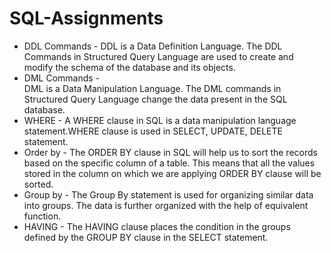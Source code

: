 # SQL-Assignments
* DDL Commands - 
DDL is a Data Definition Language.
The DDL Commands in Structured Query Language are used to create and modify the schema of the database and its objects. 
* DML Commands -  
DML is a Data Manipulation Language.
The DML commands in Structured Query Language change the data present in the SQL database.
* WHERE - 
A WHERE clause in SQL is a data manipulation language statement.WHERE clause is used in SELECT, UPDATE, DELETE statement.
* Order by - 
The ORDER BY clause in SQL will help us to sort the records based on the specific column of a table. This means that all the values stored in the column on which we are applying ORDER BY clause will be sorted.
* Group by - 
The Group By statement is used for organizing similar data into groups. The data is further organized with the help of equivalent function.
* HAVING - 
The HAVING clause places the condition in the groups defined by the GROUP BY clause in the SELECT statement.
